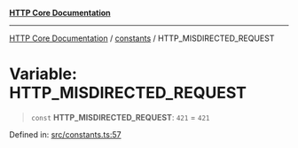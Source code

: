 [**HTTP Core Documentation**](../../README.md)

***

[HTTP Core Documentation](../../README.md) / [constants](../README.md) / HTTP\_MISDIRECTED\_REQUEST

# Variable: HTTP\_MISDIRECTED\_REQUEST

> `const` **HTTP\_MISDIRECTED\_REQUEST**: `421` = `421`

Defined in: [src/constants.ts:57](https://github.com/stonemjs/http-core/blob/6577700bdede2420a5df45a338635c35547070ea/src/constants.ts#L57)
